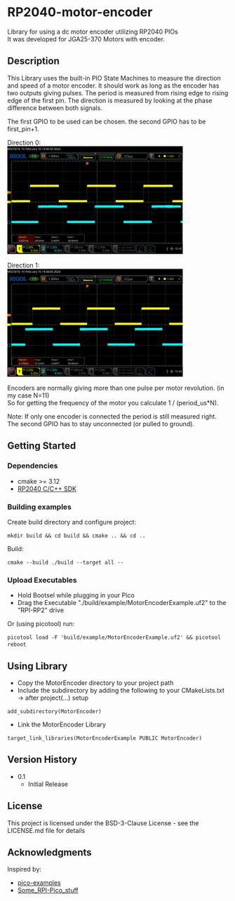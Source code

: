 # RP2040-motor-encoder

Library for using a dc motor encoder utilizing RP2040 PIOs<br>
It was developed for JGA25-370 Motors with encoder.

## Description

This Library uses the built-in PIO State Machines to measure the direction and speed of a motor encoder.
It should work as long as the encoder has two outputs giving pulses.
The period is measured from rising edge to rising edge of the first pin.
The direction is measured by looking at the phase difference between both signals.

The first GPIO to be used can be chosen. the second GPIO has to be first_pin+1.

Direction 0:
<br><img width="400px" src="./img/Scope2.png" alt="scope showing to pulses with pulse 1 running 90° prior to pulse 2" />

Direction 1:
<br><img width="400px" src="./img/Scope1.png" alt="scope showing to pulses with pulse 1 running 90° after pulse 2" />

Encoders are normally giving more than one pulse per motor revolution. (in my case N=11)<br>
So for getting the frequency of the motor you calculate 1 / (period_us*N).

Note: If only one encoder is connected the period is still measured right. The second GPIO has to stay unconnected (or pulled to ground).

## Getting Started

### Dependencies

* cmake >= 3.12
* <a href="https://www.raspberrypi.com/documentation/microcontrollers/c_sdk.html">RP2040 C/C++ SDK</a>

### Building examples

Create build directory and configure project:
```
mkdir build && cd build && cmake .. && cd ..
```

Build:
```
cmake --build ./build --target all -- 
```

### Upload Executables

* Hold Bootsel while plugging in your Pico
* Drag the Executable "./build/example/MotorEncoderExample.uf2" to the "RPI-RP2" drive

Or (using picotool) run:
```
picotool load -F 'build/example/MotorEncoderExample.uf2' && picotool reboot
```

## Using Library

* Copy the MotorEncoder directory to your project path
* Include the subdirectory by adding the following to your CMakeLists.txt -> after project(...) setup
```
add_subdirectory(MotorEncoder)
```
* Link the MotorEncoder Library
```
target_link_libraries(MotorEncoderExample PUBLIC MotorEncoder)
```

## Version History

* 0.1
    * Initial Release

## License

This project is licensed under the BSD-3-Clause License - see the LICENSE.md file for details

## Acknowledgments

Inspired by:
* [pico-examples](https://github.com/raspberrypi/pico-examples)
* [Some_RPI-Pico_stuff](https://github.com/GitJer/Some_RPI-Pico_stuff/tree/main)